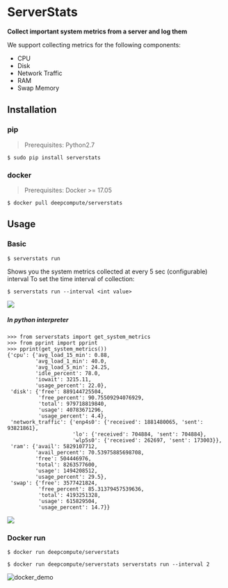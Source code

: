 
# ServerStats
**Collect important system metrics from a server and log them**

We support collecting metrics for the following components:
* CPU
* Disk
* Network Traffic
* RAM
* Swap Memory

## Installation
### pip
> Prerequisites: Python2.7

```
$ sudo pip install serverstats
```
### docker
> Prerequisites: Docker >= 17.05
```
$ docker pull deepcompute/serverstats
```

## Usage
### Basic
```
$ serverstats run
```
Shows you the system metrics collected at every 5 sec (configurable) interval
To set the time interval of collection:
```
$ serverstats run --interval <int value>
```
![](https://i.imgur.com/vyuqL9G.gif)

##### In python interpreter


```
>>> from serverstats import get_system_metrics
>>> from pprint import pprint
>>> pprint(get_system_metrics())
{'cpu': {'avg_load_15_min': 0.88,
         'avg_load_1_min': 40.0,
         'avg_load_5_min': 24.25,
         'idle_percent': 78.0,
         'iowait': 3215.11,
         'usage_percent': 22.0},
 'disk': {'free': 889144725504,
          'free_percent': 90.75509294076929,
          'total': 979718819840,
          'usage': 40783671296,
          'usage_percent': 4.4},
 'network_traffic': {'enp4s0': {'received': 1881480065, 'sent': 93821861},
                     'lo': {'received': 704884, 'sent': 704884},
                     'wlp5s0': {'received': 262697, 'sent': 173003}},
 'ram': {'avail': 5829107712,
         'avail_percent': 70.53975885698708,
         'free': 504446976,
         'total': 8263577600,
         'usage': 1494208512,
         'usage_percent': 29.5},
 'swap': {'free': 3577421824,
          'free_percent': 85.31379457539636,
          'total': 4193251328,
          'usage': 615829504,
          'usage_percent': 14.7}}

```
![](https://i.imgur.com/64CwON7.gif)

### Docker run
```
$ docker run deepcompute/serverstats
```
```
$ docker run deepcompute/serverstats serverstats run --interval 2
```
![docker_demo](https://user-images.githubusercontent.com/33823698/36727142-31ac6aca-1be2-11e8-89af-30d199d6d79b.gif)

